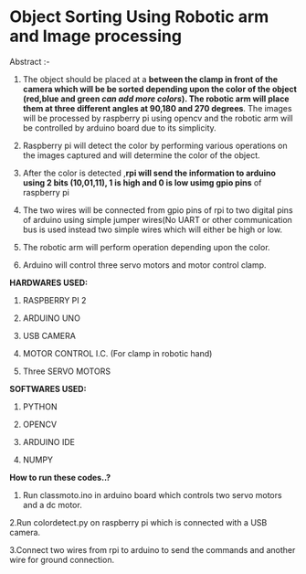 # **Object Sorting Using Robotic arm and Image processing**
Abstract :- 


1. The object should be placed at a **between the clamp in front of the camera which will be be sorted depending upon the color of the object (red,blue and green *can add more colors*). The robotic arm will place them at three different angles at 90,180 and 270 degrees**. The images will be processed by raspberry pi using opencv and the robotic arm will be controlled by arduino board due to its simplicity. 


2. Raspberry pi will detect the color by performing various operations on the images captured and will determine the color of the object. 


3. After the color is detected ,**rpi will send the information to arduino using 2 bits (10,01,11), 1 is high and 0 is low usimg gpio pins** of raspberry pi


4. The two wires will be connected from gpio pins of rpi to two digital pins of arduino using simple jumper wires(No UART or other communication bus is used instead two simple wires which will either be high or low.


5. The robotic arm will perform operation depending upon the color.


6. Arduino will control three servo motors and motor control clamp. 



  
**HARDWARES USED:**


1. RASPBERRY PI 2


2. ARDUINO UNO


3. USB CAMERA


4. MOTOR CONTROL I.C. (For clamp in robotic hand)


5. Three SERVO MOTORS




**SOFTWARES USED:**


1. PYTHON


2. OPENCV


3. ARDUINO IDE


4. NUMPY


**How to run these codes..?**


1. Run classmoto.ino in arduino board which controls two servo motors and a dc motor.


2.Run colordetect.py on raspberry pi which is connected with a USB camera.


3.Connect two wires from rpi to arduino to send the commands and another wire for ground connection.



 
